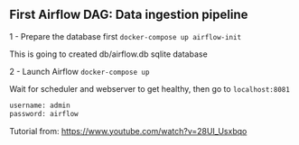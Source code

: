 ## First Airflow DAG: Data ingestion pipeline

1 - Prepare the database first `docker-compose up airflow-init`

This is going to created db/airflow.db sqlite database

2 - Launch Airflow `docker-compose up`

Wait for scheduler and webserver to get healthy, then go to `localhost:8081` 

```python
username: admin
password: airflow
```

Tutorial from: https://www.youtube.com/watch?v=28UI_Usxbqo
